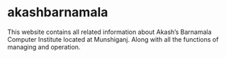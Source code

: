 # akashbarnamala
This website contains all related information about Akash’s Barnamala Computer Institute located at Munshiganj. Along with all the functions of managing and operation.
